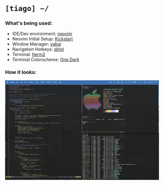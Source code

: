 # `[tiago] ~/`

### What's being used:
- IDE/Dev environment: [neovim](https://neovim.io)
- Neovim Initial Setup: [Kickstart](https://github.com/nvim-lua/kickstart.nvim)
- Window Manager: [yabai](https://github.com/koekeishiya/yabai)
- Navigation Hotkeys: [skhd](https://github.com/koekeishiya/skhd)
- Terminal: [Iterm2](https://iterm2.com)
- Terminal Colorscheme: [One Dark](https://github.com/joshdick/onedark.vim)

### How it looks:

![image](ws.png)
